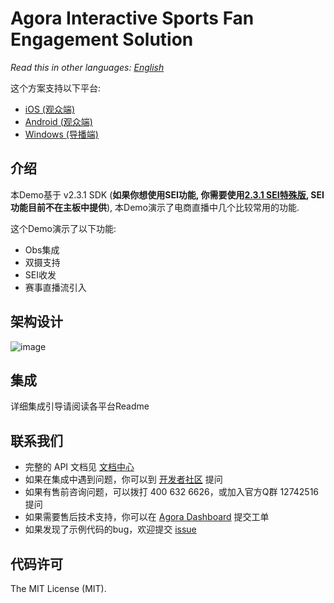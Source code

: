 # Agora Interactive Sports Fan Engagement Solution

*Read this in other languages: [English](README.md)*

这个方案支持以下平台: 

- [iOS (观众端)](https://github.com/AgoraIO/Live-Shop-Use-Case/tree/master/Agora-Live-Shop-iOS)
- [Android (观众端)](https://github.com/AgoraIO/Live-Shop-Use-Case/tree/master/Agora-Live-Shop-Android)
- [Windows (导播端)](https://github.com/AgoraIO/Live-Shop-Use-Case/tree/master/Agora-Live-Shop-Windows)

## 介绍

本Demo基于 v2.3.1 SDK (**如果你想使用SEI功能, 你需要使用[2.3.1 SEI特殊版](https://github.com/AgoraIO/Live-Shop-Use-Case/releases), SEI功能目前不在主板中提供**), 本Demo演示了电商直播中几个比较常用的功能.

这个Demo演示了以下功能:

- Obs集成
- 双摄支持
- SEI收发
- 赛事直播流引入

## 架构设计
![image](https://github.com/AgoraIO/Live-Shop-Use-Case/blob/master/architecture.png)

## 集成
详细集成引导请阅读各平台Readme

## 联系我们

- 完整的 API 文档见 [文档中心](https://docs.agora.io/cn/)
- 如果在集成中遇到问题，你可以到 [开发者社区](https://dev.agora.io/cn/) 提问
- 如果有售前咨询问题，可以拨打 400 632 6626，或加入官方Q群 12742516 提问
- 如果需要售后技术支持，你可以在 [Agora Dashboard](https://dashboard.agora.io) 提交工单
- 如果发现了示例代码的bug，欢迎提交 [issue](https://github.com/AgoraIO/OpenLive-Windows/issues)

## 代码许可
The MIT License (MIT).
